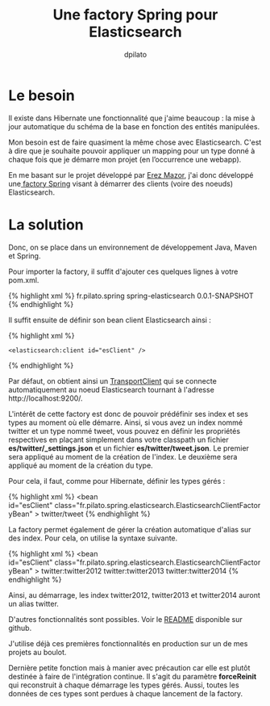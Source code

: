 ﻿---
layout: post
title: Une factory Spring pour Elasticsearch
tags:
- elasticsearch
- java
- maven
- spring
author: dpilato
source: http://dev.david.pilato.fr/?p=224
---
<h1>Le besoin</h1>
Il existe dans Hibernate une fonctionnalité que j'aime beaucoup : la mise à jour automatique du schéma de la base en fonction des entités manipulées.

Mon besoin est de faire quasiment la même chose avec Elasticsearch. C'est à dire que je souhaite pouvoir appliquer un mapping pour un type donné à chaque fois que je démarre mon projet (en l’occurrence une webapp).

En me basant sur le projet développé par <a title="Elasticsearch with Spring (Blog)" href="http://techo-ecco.com/blog/elasticsearch-with-spring/" target="_blank">Erez Mazor</a>, j'ai donc développé une<a title="Le projet sur Github" href="https://github.com/dadoonet/spring-elasticsearch" target="_blank"> factory Spring</a> visant à démarrer des clients (voire des noeuds) Elasticsearch.
<h1>La solution</h1>
Donc, on se place dans un environnement de développement Java, Maven et Spring.

Pour importer la factory, il suffit d'ajouter ces quelques lignes à votre pom.xml.

{% highlight xml %}
<dependency>
	<groupId>fr.pilato.spring</groupId>
	<artifactId>spring-elasticsearch</artifactId>
	<version>0.0.1-SNAPSHOT</version>
</dependency>
{% endhighlight %}

Il suffit ensuite de définir son bean client Elasticsearch ainsi :

{% highlight xml %}
<?xml version="1.0" encoding="UTF-8"?>
<beans xmlns="http://www.springframework.org/schema/beans"
	xmlns:xsi="http://www.w3.org/2001/XMLSchema-instance"
	xmlns:context="http://www.springframework.org/schema/context"
	xmlns:util="http://www.springframework.org/schema/util"
	xmlns:elasticsearch="http://www.pilato.fr/schema/elasticsearch"
	xsi:schemaLocation="http://www.springframework.org/schema/beans http://www.springframework.org/schema/beans/spring-beans-3.0.xsd
	http://www.springframework.org/schema/util http://www.springframework.org/schema/util/spring-util-3.0.xsd
	http://www.springframework.org/schema/context http://www.springframework.org/schema/context/spring-context-3.0.xsd
	http://www.pilato.fr/schema/elasticsearch http://www.pilato.fr/schema/elasticsearch/elasticsearch-0.1.xsd">

	<elasticsearch:client id="esClient" />

</beans>
{% endhighlight %}

Par défaut, on obtient ainsi un <a title="Quel client Java pour ElasticSearch ?" href="http://dev.david.pilato.fr/?p=185" target="_blank">TransportClient</a> qui se connecte automatiquement au noeud Elasticsearch tournant à l'adresse http://localhost:9200/.

L'intérêt de cette factory est donc de pouvoir prédéfinir ses index et ses types au moment où elle démarre. Ainsi, si vous avez un index nommé twitter et un type nommé tweet, vous pouvez en définir les propriétés respectives en plaçant simplement dans votre classpath un fichier <strong>es/twitter/_settings.json</strong> et un fichier <strong>es/twitter/tweet.json</strong>. Le premier sera appliqué au moment de la création de l'index. Le deuxième sera appliqué au moment de la création du type.

Pour cela, il faut, comme pour Hibernate, définir les types gérés :

{% highlight xml %}
<bean id="esClient" class="fr.pilato.spring.elasticsearch.ElasticsearchClientFactoryBean" >
	<property name="mappings">
		<list>
			<value>twitter/tweet</value>
		</list>
	</property>
</bean>
{% endhighlight %}

La factory permet également de gérer la création automatique d'alias sur des index. Pour cela, on utilise la syntaxe suivante.

{% highlight xml %}
<bean id="esClient" class="fr.pilato.spring.elasticsearch.ElasticsearchClientFactoryBean" >
	<property name="aliases">
		<list>
			<value>twitter:twitter2012</value>
			<value>twitter:twitter2013</value>
			<value>twitter:twitter2014</value>
		</list>
	</property>
</bean>
{% endhighlight %}

Ainsi, au démarrage, les index twitter2012, twitter2013 et twitter2014 auront un alias twitter.

D'autres fonctionnalités sont possibles. Voir le <a title="README" href="https://github.com/dadoonet/spring-elasticsearch/blob/master/README.textile" target="_blank">README</a> disponible sur github.

J'utilise déjà ces premières fonctionnalités en production sur un de mes projets au boulot.

Dernière petite fonction mais à manier avec précaution car elle est plutôt destinée à faire de l'intégration continue. Il s'agit du paramètre <strong>forceReinit</strong> qui reconstruit à chaque démarrage les types gérés. Aussi, toutes les données de ces types sont perdues à chaque lancement de la factory.
